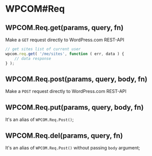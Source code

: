 # WPCOM#Req

## WPCOM.Req.get(params, query, fn)

Make a `GET` request directly to WordPress.com REST-API

```js
// get sites list of current user
wpcom.req.get( '/me/sites', function ( err, data ) {
	// data response
} );
```

## WPCOM.Req.post(params, query, body, fn)

Make a `POST` request directly to WordPress.com REST-API

## WPCOM.Req.put(params, query, body, fn)

It's an alias of `WPCOM.Req.Post()`;

## WPCOM.Req.del(params, query, fn)

It's an alias of `WPCOM.Req.Post()` without passing `body` argument;
